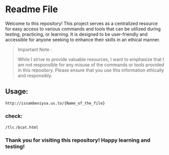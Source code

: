 # Readme File

Welcome to this repository! This project serves as a centralized resource for easy access to various commands and tools that can be utilized during testing, practicing, or learning. It is designed to be user-friendly and accessible for anyone seeking to enhance their skills in an ethical manner.

> Important Note :
> 
> While I strive to provide valuable resources, I want to emphasize that I am not responsible for any misuse of the commands or tools provided in this repository. Please ensure that you use this information ethically and responsibly.
## Usage:

`http://issambeniysa.us.to/{Name_of_the_file}`

### check:
`
/tlc
`
`/bcat.html
`

### Thank you for visiting this repository! Happy learning and testing!
